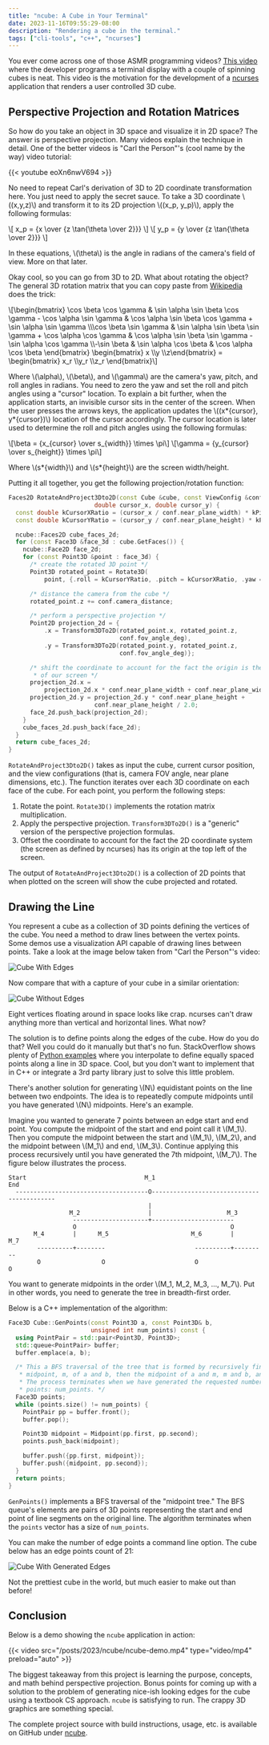 ```yaml
---
title: "ncube: A Cube in Your Terminal"
date: 2023-11-16T09:55:29-08:00
description: "Rendering a cube in the terminal."
tags: ["cli-tools", "c++", "ncurses"]
---
```


You ever come across one of those ASMR programming videos? [This video][1] where
the developer programs a terminal display with a couple of spinning cubes is
neat. This video is the motivation for the development of a [ncurses][2]
application that renders a user controlled 3D cube.

## Perspective Projection and Rotation Matrices

So how do you take an object in 3D space and visualize it in 2D space? The
answer is perspective projection. Many videos explain the technique in detail.
One of the better videos is "Carl the Person"'s (cool name by the way) video
tutorial:

{{< youtube eoXn6nwV694 >}}

No need to repeat Carl's derivation of 3D to 2D coordinate transformation here.
You just need to apply the secret sauce. To take a 3D coordinate \\((x,y,z)\\)
and transform it to its 2D projection \\((x_p, y_p)\\), apply the following
formulas:

\\[ x_p = {x \over {z \tan{\theta \over 2}}} \\]
\\[ y_p = {y \over {z \tan{\theta \over 2}}} \\]

In these equations, \\(\theta\\) is the angle in radians of the camera's field
of view. More on that later.

Okay cool, so you can go from 3D to 2D. What about rotating the object? The
general 3D rotation matrix that you can copy paste from [Wikipedia][3] does the
trick:

\\[\begin{bmatrix} \cos \beta \cos \gamma & \sin \alpha \sin \beta \cos \gamma - \cos \alpha \sin \gamma & \cos \alpha \sin \beta \cos \gamma + \sin \alpha \sin \gamma \\\\\cos \beta \sin \gamma & \sin \alpha \sin \beta \sin \gamma + \cos \alpha \cos \gamma & \cos \alpha \sin \beta \sin \gamma - \sin \alpha \cos \gamma \\\\-\sin \beta & \sin \alpha \cos \beta & \cos \alpha \cos \beta \end{bmatrix}
\begin{bmatrix} x \\\\y \\\\z\end{bmatrix} = \begin{bmatrix} x_r \\\\y_r \\\\z_r \end{bmatrix}\\]

Where \\(\alpha\\), \\(\beta\\), and \\(\gamma\\) are the camera's yaw, pitch,
and roll angles in radians. You need to zero the yaw and set the roll and pitch
angles using a "cursor" location. To explain a bit further, when the application
starts, an invisible cursor sits in the center of the screen. When the user
presses the arrows keys, the application updates the \\((x*{cursor},
y*{cursor})\\) location of the cursor accordingly. The cursor location is later
used to determine the roll and pitch angles using the following formulas:

\\[\beta = {x_{cursor} \over s_{width}} \times \pi\\]
\\[\gamma = {y_{cursor} \over s_{height}} \times \pi\\]

Where \\(s*{width}\\) and \\(s*{height}\\) are the screen width/height.

Putting it all together, you get the following projection/rotation function:

```cpp
Faces2D RotateAndProject3Dto2D(const Cube &cube, const ViewConfig &conf,
                        double cursor_x, double cursor_y) {
  const double kCursorXRatio = (cursor_x / conf.near_plane_width) * kPi;
  const double kCursorYRatio = (cursor_y / conf.near_plane_height) * kPi;

  ncube::Faces2D cube_faces_2d;
  for (const Face3D &face_3d : cube.GetFaces()) {
    ncube::Face2D face_2d;
    for (const Point3D &point : face_3d) {
      /* create the rotated 3D point */
      Point3D rotated_point = Rotate3D(
          point, {.roll = kCursorYRatio, .pitch = kCursorXRatio, .yaw = 0});

      /* distance the camera from the cube */
      rotated_point.z += conf.camera_distance;

      /* perform a perspective projection */
      Point2D projection_2d = {
          .x = Transform3DTo2D(rotated_point.x, rotated_point.z,
                               conf.fov_angle_deg),
          .y = Transform3DTo2D(rotated_point.y, rotated_point.z,
                               conf.fov_angle_deg)};

      /* shift the coordinate to account for the fact the origin is the top left
       * of our screen */
      projection_2d.x =
          projection_2d.x * conf.near_plane_width + conf.near_plane_width / 2.0;
      projection_2d.y = projection_2d.y * conf.near_plane_height +
                        conf.near_plane_height / 2.0;
      face_2d.push_back(projection_2d);
    }
    cube_faces_2d.push_back(face_2d);
  }
  return cube_faces_2d;
}
```

`RotateAndProject3Dto2D()` takes as input the cube, current cursor position, and
the view configurations (that is, camera FOV angle, near plane dimensions,
etc.). The function iterates over each 3D coordinate on each face of the cube.
For each point, you perform the following steps:

1. Rotate the point. `Rotate3D()` implements the rotation matrix multiplication.
2. Apply the perspective projection. `Transform3DTo2D()` is a "generic" version
   of the perspective projection formulas.
3. Offset the coordinate to account for the fact the 2D coordinate system (the
   screen as defined by ncurses) has its origin at the top left of the screen.

The output of `RotateAndProject3Dto2D()` is a collection of 2D points that when
plotted on the screen will show the cube projected and rotated.

## Drawing the Line

You represent a cube as a collection of 3D points defining the vertices of the
cube. You need a method to draw lines between the vertex points. Some demos use
a visualization API capable of drawing lines between points. Take a look at the
image below taken from "Carl the Person"'s video:

![Cube With Edges](/posts/2023/ncube/cube-with-edges.webp#center#center)

Now compare that with a capture of your cube in a similar orientation:

![Cube Without Edges](/posts/2023/ncube/cube-without-edges.webp#center#center)

Eight vertices floating around in space looks like crap. ncurses can't draw
anything more than vertical and horizontal lines. What now?

The solution is to define points along the edges of the cube. How do you do
that? Well you could do it manually but that's no fun. StackOverflow shows
plenty of [Python examples][4] where you interpolate to define equally spaced
points along a line in 3D space. Cool, but you don't want to implement that in
C++ or integrate a 3rd party library just to solve this little problem.

There's another solution for generating \\(N\\) equidistant points on the line
between two endpoints. The idea is to repeatedly compute midpoints until you
have generated \\(N\\) midpoints. Here's an example.

Imagine you wanted to generate 7 points between an edge start and end point. You
compute the midpoint of the start and end point call it \\(M_1\\). Then you
compute the midpoint between the start and \\(M_1\\), \\(M_2\\), and the
midpoint between \\(M_1\\) and end, \\(M_3\\). Continue applying this process
recursively until you have generated the 7th midpoint, \\(M_7\\). The figure
below illustrates the process.

```text
Start                                 M_1                                        End
  -------------------------------------O-------------------------------------------
                                       |
                 M_2                   |                     M_3
                  ---------------------+-----------------------
                  O                                           O
       M_4        |      M_5                       M_6        |       M_7
        ----------+--------                         ----------+---------
        O                 O                         O                  O
```

You want to generate midpoints in the order \\(M_1, M_2, M_3, ..., M_7\\). Put
in other words, you need to generate the tree in breadth-first order.

Below is a C++ implementation of the algorithm:

```cpp
Face3D Cube::GenPoints(const Point3D a, const Point3D& b,
                       unsigned int num_points) const {
  using PointPair = std::pair<Point3D, Point3D>;
  std::queue<PointPair> buffer;
  buffer.emplace(a, b);

  /* This a BFS traversal of the tree that is formed by recursively finding the
   * midpoint, m, of a and b, then the midpoint of a and m, m and b, and so on.
   * The process terminates when we have generated the requested number of
   * points: num_points. */
  Face3D points;
  while (points.size() != num_points) {
    PointPair pp = buffer.front();
    buffer.pop();

    Point3D midpoint = Midpoint(pp.first, pp.second);
    points.push_back(midpoint);

    buffer.push({pp.first, midpoint});
    buffer.push({midpoint, pp.second});
  }
  return points;
}
```

`GenPoints()` implements a BFS traversal of the "midpoint tree." The BFS queue's
elements are pairs of 3D points representing the start and end point of line
segments on the original line. The algorithm terminates when the `points` vector
has a size of `num_points`.

You can make the number of edge points a command line option. The cube below has
an edge points count of 21:

![Cube With Generated Edges](/posts/2023/ncube/cube-with-generated-edges.webp#center)

Not the prettiest cube in the world, but much easier to make out than before!

## Conclusion

Below is a demo showing the `ncube` application in action:

{{< video src="/posts/2023/ncube/ncube-demo.mp4" type="video/mp4" preload="auto" >}}

The biggest takeaway from this project is learning the purpose, concepts, and
math behind perspective projection. Bonus points for coming up with a solution
to the problem of generating nice-ish looking edges for the cube using a
textbook CS approach. `ncube` is satisfying to run. The crappy 3D graphics are
something special.

The complete project source with build instructions, usage, etc. is available on
GitHub under [ncube][5].

[1]: https://www.youtube.com/watch?v=p09i_hoFdd0
[2]: https://en.wikipedia.org/wiki/Ncurses
[3]: https://en.wikipedia.org/wiki/Rotation_matrix#General_3D_rotations
[4]: https://stackoverflow.com/questions/32208359/is-there-a-multi-dimensional-version-of-arange-linspace-in-numpy
[5]: https://github.com/ivan-guerra/ncube
